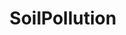 ---
layout: category
title: SoilPollution
tag: SoilPollution
permalink: /category/SoilPollution
hidden: true
---